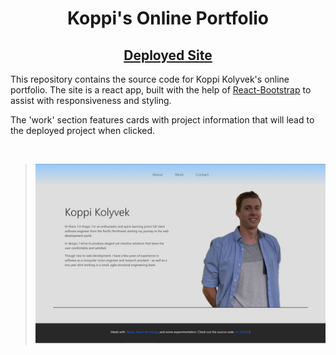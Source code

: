 <h1 align="center"><strong>Koppi's Online Portfolio</strong></h1>

<h2 align="center">
  <a href="https://kk-react-portfolio.herokuapp.com/">Deployed Site</a>
</h2>

This repository contains the source code for Koppi Kolyvek's online portfolio. The site is a react app, built with the help of [React-Bootstrap](https://react-bootstrap.github.io/) to assist with responsiveness and styling.

The 'work' section features cards with project information that will lead to the deployed project when clicked.

<br>

> ![Screenshot of Webpage](./assets/readme-screenshot.png)
